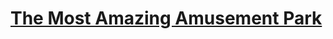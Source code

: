 # [The Most Amazing Amusement Park](https://education.lego.com/en-us/lessons/spikeessential-amazing-amusement-park/spikeessential-the-most-amazing-amusement-park)
